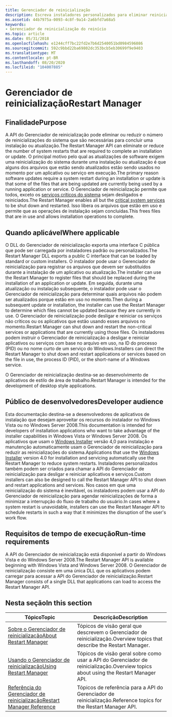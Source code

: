 ```yaml
---
title: Gerenciador de reinicialização
description: Escreva instaladores personalizados para eliminar reinicializações do sistema que são necessárias para concluir a atualização de um arquivo em uso. Desligue e reinicie todos os serviços do sistema, exceto os críticos, dos programas.
ms.assetid: 44b7975a-0093-4c8f-9a14-2a6bfd7a68a5
keywords:
- Gerenciador de reinicialização do reinício
ms.topic: article
ms.date: 05/31/2018
ms.openlocfilehash: e1244cff7bc22fd2e7b6d2540051bd0984596086
ms.sourcegitcommit: 592c9bbd22ba69802dc353bcb5eb30699f9e9403
ms.translationtype: MT
ms.contentlocale: pt-BR
ms.lasthandoff: 08/20/2020
ms.locfileid: "104007885"
---
```

# <a name="restart-manager"></a><span data-ttu-id="e18a5-105">Gerenciador de reinicialização</span><span class="sxs-lookup"><span data-stu-id="e18a5-105">Restart Manager</span></span>

## <a name="purpose"></a><span data-ttu-id="e18a5-106">Finalidade</span><span class="sxs-lookup"><span data-stu-id="e18a5-106">Purpose</span></span>

<span data-ttu-id="e18a5-107">A API do Gerenciador de reinicialização pode eliminar ou reduzir o número de reinicializações do sistema que são necessárias para concluir uma instalação ou atualização.</span><span class="sxs-lookup"><span data-stu-id="e18a5-107">The Restart Manager API can eliminate or reduce the number of system restarts that are required to complete an installation or update.</span></span> <span data-ttu-id="e18a5-108">O principal motivo pelo qual as atualizações de software exigem uma reinicialização do sistema durante uma instalação ou atualização é que alguns dos arquivos que estão sendo atualizados estão sendo usados no momento por um aplicativo ou serviço em execução.</span><span class="sxs-lookup"><span data-stu-id="e18a5-108">The primary reason software updates require a system restart during an installation or update is that some of the files that are being updated are currently being used by a running application or service.</span></span> <span data-ttu-id="e18a5-109">O Gerenciador de reinicialização permite que todos, exceto os [serviços críticos do sistema](critical-system-services.md) sejam desligados e reiniciados.</span><span class="sxs-lookup"><span data-stu-id="e18a5-109">The Restart Manager enables all but the [critical system services](critical-system-services.md) to be shut down and restarted.</span></span> <span data-ttu-id="e18a5-110">Isso libera os arquivos que estão em uso e permite que as operações de instalação sejam concluídas.</span><span class="sxs-lookup"><span data-stu-id="e18a5-110">This frees files that are in use and allows installation operations to complete.</span></span>

## <a name="where-applicable"></a><span data-ttu-id="e18a5-111">Quando aplicável</span><span class="sxs-lookup"><span data-stu-id="e18a5-111">Where applicable</span></span>

<span data-ttu-id="e18a5-112">O DLL do Gerenciador de reinicialização exporta uma interface C pública que pode ser carregada por instaladores padrão ou personalizados.</span><span class="sxs-lookup"><span data-stu-id="e18a5-112">The Restart Manager DLL exports a public C interface that can be loaded by standard or custom installers.</span></span> <span data-ttu-id="e18a5-113">O instalador pode usar o Gerenciador de reinicialização para registrar os arquivos que devem ser substituídos durante a instalação de um aplicativo ou atualização.</span><span class="sxs-lookup"><span data-stu-id="e18a5-113">The installer can use the Restart Manager to register files that should be replaced during the installation of an application or update.</span></span> <span data-ttu-id="e18a5-114">Em seguida, durante uma atualização ou instalação subsequente, o instalador pode usar o Gerenciador de reinicialização para determinar quais arquivos não podem ser atualizados porque estão em uso no momento.</span><span class="sxs-lookup"><span data-stu-id="e18a5-114">Then during a subsequent update or installation, the installer can use the Restart Manager to determine which files cannot be updated because they are currently in use.</span></span> <span data-ttu-id="e18a5-115">O Gerenciador de reinicialização pode desligar e reiniciar os serviços não críticos ou os aplicativos que estão usando esses arquivos no momento.</span><span class="sxs-lookup"><span data-stu-id="e18a5-115">Restart Manager can shut down and restart the non-critical services or applications that are currently using those files.</span></span> <span data-ttu-id="e18a5-116">Os instaladores podem instruir o Gerenciador de reinicialização a desligar e reiniciar aplicativos ou serviços com base no arquivo em uso, na ID do processo (PID) ou no nome curto de um serviço do Windows.</span><span class="sxs-lookup"><span data-stu-id="e18a5-116">Installers can direct the Restart Manager to shut down and restart applications or services based on the file in use, the process ID (PID), or the short-name of a Windows service.</span></span>

<span data-ttu-id="e18a5-117">O Gerenciador de reinicialização destina-se ao desenvolvimento de aplicativos de estilo de área de trabalho.</span><span class="sxs-lookup"><span data-stu-id="e18a5-117">Restart Manager is intended for the development of desktop style applications.</span></span>

## <a name="developer-audience"></a><span data-ttu-id="e18a5-118">Público de desenvolvedores</span><span class="sxs-lookup"><span data-stu-id="e18a5-118">Developer audience</span></span>

<span data-ttu-id="e18a5-119">Esta documentação destina-se a desenvolvedores de aplicativos de instalação que desejam aproveitar os recursos do instalador no Windows Vista ou no Windows Server 2008.</span><span class="sxs-lookup"><span data-stu-id="e18a5-119">This documentation is intended for developers of installation applications who want to take advantage of the installer capabilities in Windows Vista or Windows Server 2008.</span></span> <span data-ttu-id="e18a5-120">Os aplicativos que usam o [Windows Installer](/windows/desktop/Msi/windows-installer-portal) versão 4,0 para instalação e manutenção automaticamente usam o Gerenciador de reinicialização para reduzir as reinicializações do sistema.</span><span class="sxs-lookup"><span data-stu-id="e18a5-120">Applications that use the [Windows Installer](/windows/desktop/Msi/windows-installer-portal) version 4.0 for installation and servicing automatically use the Restart Manager to reduce system restarts.</span></span> <span data-ttu-id="e18a5-121">Instaladores personalizados também podem ser criados para chamar a API do Gerenciador de reinicialização para desligar e reiniciar aplicativos e serviços.</span><span class="sxs-lookup"><span data-stu-id="e18a5-121">Custom installers can also be designed to call the Restart Manager API to shut down and restart applications and services.</span></span> <span data-ttu-id="e18a5-122">Nos casos em que uma reinicialização do sistema é inevitável, os instaladores podem usar a API do Gerenciador de reinicialização para agendar reinicializações de forma a minimizar a interrupção do fluxo de trabalho do usuário.</span><span class="sxs-lookup"><span data-stu-id="e18a5-122">In cases where a system restart is unavoidable, installers can use the Restart Manager API to schedule restarts in such a way that it minimizes the disruption of the user's work flow.</span></span>

## <a name="run-time-requirements"></a><span data-ttu-id="e18a5-123">Requisitos de tempo de execução</span><span class="sxs-lookup"><span data-stu-id="e18a5-123">Run-time requirements</span></span>

<span data-ttu-id="e18a5-124">A API do Gerenciador de reinicialização está disponível a partir do Windows Vista e do Windows Server 2008.</span><span class="sxs-lookup"><span data-stu-id="e18a5-124">The Restart Manager API is available beginning with Windows Vista and Windows Server 2008.</span></span> <span data-ttu-id="e18a5-125">O Gerenciador de reinicialização consiste em uma única DLL que os aplicativos podem carregar para acessar a API do Gerenciador de reinicialização.</span><span class="sxs-lookup"><span data-stu-id="e18a5-125">Restart Manager consists of a single DLL that applications can load to access the Restart Manager API.</span></span>

## <a name="in-this-section"></a><span data-ttu-id="e18a5-126">Nesta seção</span><span class="sxs-lookup"><span data-stu-id="e18a5-126">In this section</span></span>



| <span data-ttu-id="e18a5-127">Tópico</span><span class="sxs-lookup"><span data-stu-id="e18a5-127">Topic</span></span>                                                                 | <span data-ttu-id="e18a5-128">Descrição</span><span class="sxs-lookup"><span data-stu-id="e18a5-128">Description</span></span>                                                     |
|-----------------------------------------------------------------------|-----------------------------------------------------------------|
| [<span data-ttu-id="e18a5-129">Sobre o Gerenciador de reinicialização</span><span class="sxs-lookup"><span data-stu-id="e18a5-129">About Restart Manager</span></span>](about-restart-manager.md)<br/>         | <span data-ttu-id="e18a5-130">Tópicos de visão geral que descrevem o Gerenciador de reinicialização.</span><span class="sxs-lookup"><span data-stu-id="e18a5-130">Overview topics that describe the Restart Manager.</span></span><br/>   |
| [<span data-ttu-id="e18a5-131">Usando o Gerenciador de reinicialização</span><span class="sxs-lookup"><span data-stu-id="e18a5-131">Using Restart Manager</span></span>](using-restart-manager.md)<br/>         | <span data-ttu-id="e18a5-132">Tópicos de visão geral sobre como usar a API do Gerenciador de reinicialização.</span><span class="sxs-lookup"><span data-stu-id="e18a5-132">Overview topics about using the Restart Manager API.</span></span><br/> |
| [<span data-ttu-id="e18a5-133">Referência do Gerenciador de reinicialização</span><span class="sxs-lookup"><span data-stu-id="e18a5-133">Restart Manager Reference</span></span>](restart-manager-reference.md)<br/> | <span data-ttu-id="e18a5-134">Tópicos de referência para a API do Gerenciador de reinicialização.</span><span class="sxs-lookup"><span data-stu-id="e18a5-134">Reference topics for the Restart Manager API.</span></span><br/>        |



 

 


